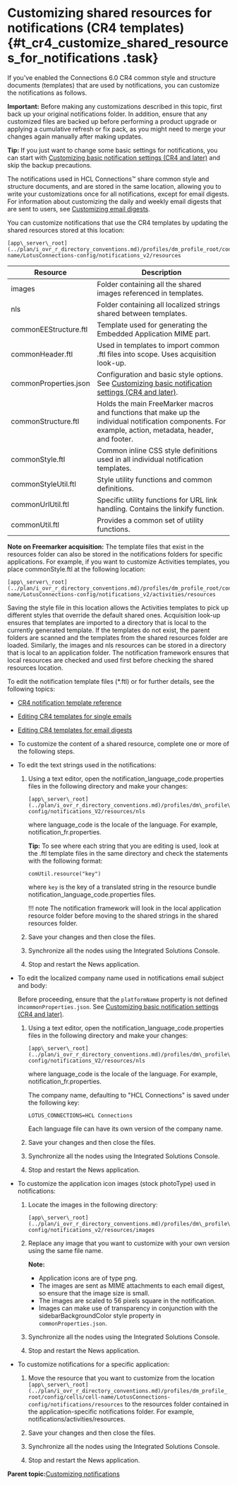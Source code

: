 # Customizing shared resources for notifications \(CR4 templates\) {#t_cr4_customize_shared_resources_for_notifications .task}

If you've enabled the Connections 6.0 CR4 common style and structure documents \(templates\) that are used by notifications, you can customize the notifications as follows.

**Important:** Before making any customizations described in this topic, first back up your original notifications folder. In addition, ensure that any customized files are backed up before performing a product upgrade or applying a cumulative refresh or fix pack, as you might need to merge your changes again manually after making updates.

**Tip:** If you just want to change some basic settings for notifications, you can start with [Customizing basic notification settings \(CR4 and later\)](t_customize_new_template.md) and skip the backup precautions.

The notifications used in HCL Connections™ share common style and structure documents, and are stored in the same location, allowing you to write your customizations once for all notifications, except for email digests. For information about customizing the daily and weekly email digests that are sent to users, see [Customizing email digests](t_customize_email_digests.md).

You can customize notifications that use the CR4 templates by updating the shared resources stored at this location:

```
[app\_server\_root](../plan/i_ovr_r_directory_conventions.md)/profiles/dm_profile_root/config/cells/cell-name/LotusConnections-config/notifications_v2/resources
```

|Resource|Description|
|--------|-----------|
|images|Folder containing all the shared images referenced in templates.|
|nls|Folder containing all localized strings shared between templates.|
|commonEEStructure.ftl|Template used for generating the Embedded Application MIME part.|
|commonHeader.ftl|Used in templates to import common .ftl files into scope. Uses acquisition look-up.|
|commonProperties.json|Configuration and basic style options. See [Customizing basic notification settings \(CR4 and later\)](t_customize_new_template.md).|
|commonStructure.ftl|Holds the main FreeMarker macros and functions that make up the individual notification components. For example, action, metadata, header, and footer.|
|commonStyle.ftl|Common inline CSS style definitions used in all individual notification templates.|
|commonStyleUtil.ftl|Style utility functions and common definitions.|
|commonUrlUtil.ftl|Specific utility functions for URL link handling. Contains the linkify function.|
|commonUtil.ftl|Provides a common set of utility functions.|

**Note on Freemarker acquisition:** The template files that exist in the resources folder can also be stored in the notifications folders for specific applications. For example, if you want to customize Activities templates, you place commonStyle.ftl at the following location:

```
[app\_server\_root](../plan/i_ovr_r_directory_conventions.md)/profiles/dm_profile_root/config/cells/cell-name/LotusConnections-config/notifications_v2/activities/resources
```

Saving the style file in this location allows the Activities templates to pick up different styles that override the default shared ones. Acquisition look-up ensures that templates are imported to a directory that is local to the currently generated template. If the templates do not exist, the parent folders are scanned and the templates from the shared resources folder are loaded. Similarly, the images and nls resources can be stored in a directory that is local to an application folder. The notification framework ensures that local resources are checked and used first before checking the shared resources location.

To edit the notification template files \(\*.ftl\) or for further details, see the following topics:

-   [CR4 notification template reference](r_cr4_notification_template_reference.md)
-   [Editing CR4 templates for single emails](r_example_edits_to_cr4_templates_for_single_emails.md)
-   [Editing CR4 templates for email digests](r_example_edits_to_cr4_templates_for_email_digests.md)

-   To customize the content of a shared resource, complete one or more of the following steps.
-   To edit the text strings used in the notifications:

    1.  Using a text editor, open the notification\_language\_code.properties files in the following directory and make your changes:

        ```
        [app\_server\_root](../plan/i_ovr_r_directory_conventions.md)/profiles/dm\_profile\_root/config/cells/cell_name/LotusConnections-config/notifications_V2/resources/nls
        ```

        where language\_code is the locale of the language. For example, notification\_fr.properties.

        **Tip:** To see where each string that you are editing is used, look at the .ftl template files in the same directory and check the statements with the following format:

        ```
        comUtil.resource("key")
        ```

        where `key` is the key of a translated string in the resource bundle notification\_language\_code.properties files.

        !!! note
    The notification framework will look in the local application resource folder before moving to the shared strings in the shared resources folder.

    2.  Save your changes and then close the files.

    3.  Synchronize all the nodes using the Integrated Solutions Console.

    4.  Stop and restart the News application.

-   To edit the localized company name used in notifications email subject and body:

    Before proceeding, ensure that the `platformName` property is not defined in`commonProperties.json`. See [Customizing basic notification settings \(CR4 and later\)](t_customize_new_template.md).

    1.  Using a text editor, open the notification\_language\_code.properties files in the following directory and make your changes:

        ```
        [app\_server\_root](../plan/i_ovr_r_directory_conventions.md)/profiles/dm\_profile\_root/config/cells/cell_name/LotusConnections-config/notifications_V2/resources/nls
        ```

        where language\_code is the locale of the language. For example, notification\_fr.properties.

        The company name, defaulting to "HCL Connections" is saved under the following key:

        ```
        LOTUS_CONNECTIONS=HCL Connections
        ```

        Each language file can have its own version of the company name.

    2.  Save your changes and then close the files.

    3.  Synchronize all the nodes using the Integrated Solutions Console.

    4.  Stop and restart the News application.

-   To customize the application icon images \(stock photoType\) used in notifications:

    1.  Locate the images in the following directory:

        ```
        [app\_server\_root](../plan/i_ovr_r_directory_conventions.md)/profiles/dm\_profile\_root/config/cells/cell\_name/LotusConnections-config/notifications_v2/resources/images
        ```

    2.  Replace any image that you want to customize with your own version using the same file name.

        **Note:**

        -   Application icons are of type png.
        -   The images are sent as MIME attachments to each email digest, so ensure that the image size is small.
        -   The images are scaled to 56 pixels square in the notification.
        -   Images can make use of transparency in conjunction with the sidebarBackgroundColor style property in `commonProperties.json`.
    3.  Synchronize all the nodes using the Integrated Solutions Console.

    4.  Stop and restart the News application.

-   To customize notifications for a specific application:

    1.  Move the resource that you want to customize from the location `[app\_server\_root](../plan/i_ovr_r_directory_conventions.md)/profiles/dm_profile_root/config/cells/cell-name/LotusConnections-config/notifications/resources` to the resources folder contained in the application-specific notifications folder. For example, notifications/activities/resources.

    2.  Save your changes and then close the files.

    3.  Synchronize all the nodes using the Integrated Solutions Console.

    4.  Stop and restart the News application.


**Parent topic:**[Customizing notifications](../customize/c_customize_notifications.md)

